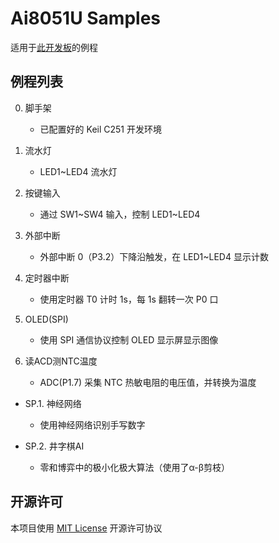 # Ai8051U Samples

适用于[此开发板](https://oshwhub.com/fangs233/ai8051u-board)的例程

## 例程列表

0. 脚手架
   
   - 已配置好的 Keil C251 开发环境

1. 流水灯
   
   - LED1\~LED4 流水灯

2. 按键输入
   
   - 通过 SW1\~SW4 输入，控制 LED1\~LED4

3. 外部中断
   
   - 外部中断 0（P3.2）下降沿触发，在 LED1\~LED4 显示计数

4. 定时器中断
   
   - 使用定时器 T0 计时 1s，每 1s 翻转一次 P0 口

5. OLED(SPI)

   - 使用 SPI 通信协议控制 OLED 显示屏显示图像

6. 读ACD测NTC温度

    - ADC(P1.7) 采集 NTC 热敏电阻的电压值，并转换为温度

- SP.1. 神经网络
  
   - 使用神经网络识别手写数字

- SP.2. 井字棋AI

   - 零和博弈中的极小化极大算法（使用了α-β剪枝）

## 开源许可

本项目使用 [MIT License](https://choosealicense.com/licenses/mit/) 开源许可协议
